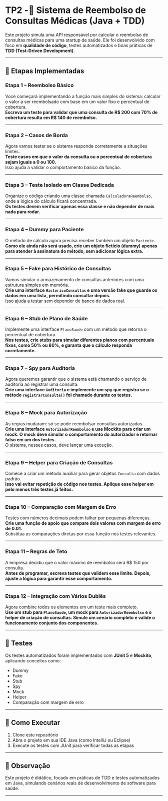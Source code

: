 # TP2 -💊 Sistema de Reembolso de Consultas Médicas (Java + TDD)

Este projeto simula uma API responsável por calcular o reembolso de consultas médicas para uma startup de saúde. Ele foi desenvolvido com foco em **qualidade de código**, testes automatizados e boas práticas de **TDD (Test-Driven Development)**.

---

## 🧭 Etapas Implementadas

### Etapa 1 – Reembolso Básico
Você começará implementando a função mais simples do sistema: calcular o valor a ser reembolsado com base em um valor fixo e percentual de cobertura.  
**Escreva um teste para validar que uma consulta de R$ 200 com 70% de cobertura resulta em R$ 140 de reembolso.**

---

### Etapa 2 – Casos de Borda
Agora vamos testar se o sistema responde corretamente a situações limites.  
**Teste casos em que o valor da consulta ou o percentual de cobertura sejam iguais a 0 ou 100.**  
Isso ajuda a validar o comportamento básico da função.

---

### Etapa 3 – Teste Isolado em Classe Dedicada
Organize o código criando uma classe chamada `CalculadoraReembolso`, onde a lógica do cálculo ficará concentrada.  
**Os testes devem verificar apenas essa classe e não depender de mais nada para rodar.**

---

### Etapa 4 – Dummy para Paciente
O método de cálculo agora precisa receber também um objeto `Paciente`.  
**Como ele ainda não será usado, crie um objeto fictício (dummy) apenas para atender à assinatura do método, sem adicionar lógica extra.**

---

### Etapa 5 – Fake para Histórico de Consultas
Vamos simular o armazenamento de consultas anteriores com uma estrutura simples em memória.  
**Crie uma interface `HistoricoConsultas` e uma versão fake que guarde os dados em uma lista, permitindo consultar depois.**  
Isso ajuda a testar sem depender de banco de dados real.

---

### Etapa 6 – Stub de Plano de Saúde
Implemente uma interface `PlanoSaude` com um método que retorna o percentual de cobertura.  
**Nos testes, crie stubs para simular diferentes planos com percentuais fixos, como 50% ou 80%, e garanta que o cálculo responda corretamente.**

---

### Etapa 7 – Spy para Auditoria
Agora queremos garantir que o sistema está chamando o serviço de auditoria ao registrar uma consulta.  
**Crie uma interface `Auditoria` e implemente um spy que registra se o método `registrarConsulta()` foi chamado durante os testes.**

---

### Etapa 8 – Mock para Autorização
As regras mudaram: só se pode reembolsar consultas autorizadas.  
**Crie uma interface `AutorizadorReembolso` e use Mockito para criar um mock. O mock deve simular o comportamento do autorizador e retornar falso em um dos testes.**  
O sistema, nesses casos, deve lançar uma exceção.

---

### Etapa 9 – Helper para Criação de Consultas
Comece a criar um método auxiliar para gerar objetos `Consulta` com dados padrão.  
**Isso vai evitar repetição de código nos testes. Aplique esse helper em pelo menos três testes já feitos.**

---

### Etapa 10 – Comparação com Margem de Erro
Testes com números decimais podem falhar por pequenas diferenças.  
**Crie uma função de apoio que compare dois valores com margem de erro de 0.01.**  
Substitua as comparações diretas por essa função nos testes relevantes.

---

### Etapa 11 – Regras de Teto
A empresa decidiu que o valor máximo de reembolso será R$ 150 por consulta.  
**Antes de programar, escreva testes que validem esse limite. Depois, ajuste a lógica para garantir esse comportamento.**

---

### Etapa 12 – Integração com Vários Dublês
Agora combine todos os elementos em um teste mais completo.  
**Use um stub para `PlanoSaude`, um mock para `AutorizadorReembolso` e o helper de criação de consultas. Simule um cenário completo e valide o funcionamento conjunto dos componentes.**

---

## 🧪 Testes
Os testes automatizados foram implementados com **JUnit 5** e **Mockito**, aplicando conceitos como:
- Dummy
- Fake
- Stub
- Spy
- Mock
- Helper
- Comparação com margem de erro

---

## 🚀 Como Executar
1. Clone este repositório
2. Abra o projeto em sua IDE Java (como IntelliJ ou Eclipse)
3. Execute os testes com JUnit para verificar todas as etapas

---

## 🧠 Observação
Este projeto é didático, focado em práticas de TDD e testes automatizados em Java, simulando cenários reais de desenvolvimento de software para saúde.

---
